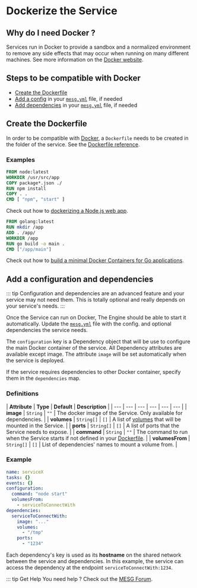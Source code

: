 # Dockerize the Service

## Why do I need Docker ?

Services run in Docker to provide a sandbox and a normalized environment to remove any side effects that may occur when running on many different machines. See more information on the [Docker website](https://www.docker.com/).

## Steps to be compatible with Docker

* [Create the Dockerfile](#create-the-dockerfile)
* [Add a config](#add-a-configuration-and-dependencies) in your [`mesg.yml`](service-file.md) file, if needed
* [Add dependencies](#add-a-configuration-and-dependencies) in your [`mesg.yml`](service-file.md) file, if needed

## Create the Dockerfile

In order to be compatible with [Docker](https://www.docker.com/), a `Dockerfile` needs to be created in the folder of the service. See the [Dockerfile reference](https://docs.docker.com/engine/reference/builder/).

### Examples

<tabs>
  <tab title="Node" vp-markdown>
    
```dockerfile
FROM node:latest
WORKDIR /usr/src/app
COPY package*.json ./
RUN npm install
COPY . .
CMD [ "npm", "start" ]
```

Check out how to [dockerizing a Node.js web app](https://nodejs.org/en/docs/guides/nodejs-docker-webapp/).

  </tab>
  <tab title="Go" vp-markdown>

```dockerfile
FROM golang:latest
RUN mkdir /app
ADD . /app/
WORKDIR /app
RUN go build -o main .
CMD ["/app/main"]
```

Check out how to [build a minimal Docker Containers for Go applications](https://blog.codeship.com/building-minimal-docker-containers-for-go-applications/).

  </tab>
</tabs>

## Add a configuration and dependencies

::: tip
Configuration and dependencies are an advanced feature and your service may not need them. This is totally optional and really depends on your service's needs.
:::

Once the Service can run on Docker, The Engine should be able to start it automatically. Update the [`mesg.yml`](service-file.md) file with the config. and optional dependencies the service needs.

The `configuration` key is a Dependency object that will be use to configure the main Docker container of the service. All Dependency attributes are available except image. The attribute `image` will be set automatically when the service is deployed.

If the service requires dependencies to other Docker container, specify them in the `dependencies` map.

### Definitions

| **Attribute** | **Type** | **Default** | **Description** |
| --- | --- | --- | --- | --- | --- |
| **image** | `String` | `""` | The docker image of the Service. Only available for dependencies. |
| **volumes** | `String[]` | `[]` | A list of [volumes](https://docs.docker.com/storage/volumes/) that will be mounted in the Service. |
| **ports** | `String[]` | `[]` | A list of ports that the Service needs to expose. |
| **command** | `String` | `""` | The command to run when the Service starts if not defined in your [Dockerfile](#create-the-dockerfile). |
| **volumesFrom** | `String[]` | `[]` | List of dependencies' names to mount a volume from. |

### Example

```yaml
name: serviceX
tasks: {}
events: {}
configuration:
  command: "node start"
  volumesFrom:
    - serviceToConnectWith
dependencies:
  serviceToConnectWith:
    image: "..."
    volumes:
      - "/tmp"
    ports:
      - "1234"
```

Each dependency's key is used as its **hostname** on the shared network between the service and dependencies.
In this example, the service can access the dependency at the endpoint `serviceToConnectWith:1234`.

::: tip Get Help
You need help ? Check out the <a href="https://forum.mesg.com" target="_blank">MESG Forum</a>.
